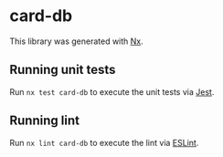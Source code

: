 # card-db

This library was generated with [Nx](https://nx.dev).

## Running unit tests

Run `nx test card-db` to execute the unit tests via [Jest](https://jestjs.io).

## Running lint

Run `nx lint card-db` to execute the lint via [ESLint](https://eslint.org/).
